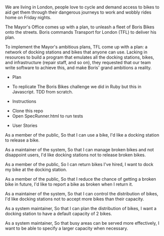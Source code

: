 We are living in London, people love to cycle and demand access to bikes to aid
get them through their dangerous journeys to work and wobbly rides home on Friday nights.

The Mayor's Office comes up with a plan, to unleash a fleet of Boris Bikes onto
the streets. Boris commands Transport for London (TFL) to deliver his plan.

To implement the Mayor's ambitious plans, TFL come up with a plan: a network of docking stations and bikes that anyone can use. Lacking in resources to build a program that emulates all the docking stations, bikes, and infrastructure (repair staff, and so on), they requested that our team write software to achieve this, and make Boris' grand ambitions a reality.

* Plan

- To replicate The Boris Bikes challenge we did in Ruby but this in Javascript. TDD from scratch.

* Instructions
- Clone this repo
- Open SpecRunner.html to run tests

* User Stories

As a member of the public,
So that I can use a bike,
I'd like a docking station to release a bike.

As a maintainer of the system,
So that I can manage broken bikes and not disappoint users,
I'd like docking stations not to release broken bikes.

As a member of the public,
So I can return bikes I've hired,
I want to dock my bike at the docking station.

As a member of the public,
So that I reduce the chance of getting a broken bike in future,
I'd like to report a bike as broken when I return it.

As a maintainer of the system,
So that I can control the distribution of bikes,
I'd like docking stations not to accept more bikes than their capacity.

As a system maintainer,
So that I can plan the distribution of bikes,
I want a docking station to have a default capacity of 2 bikes.

As a system maintainer,
So that busy areas can be served more effectively,
I want to be able to specify a larger capacity when necessary.